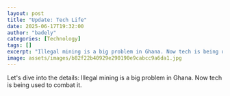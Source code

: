```yaml
---
layout: post
title: "Update: Tech Life"
date: 2025-06-17T19:32:00
author: "badely"
categories: [Technology]
tags: []
excerpt: "Illegal mining is a big problem in Ghana. Now tech is being used to combat it."
image: assets/images/b82f22b40929e290190e9cabcc9a6da1.jpg
---
```


Let's dive into the details: Illegal mining is a big problem in Ghana. Now tech is being used to combat it.

